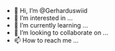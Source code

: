 - 👋 Hi, I’m @Gerharduswiid
- 👀 I’m interested in ...
- 🌱 I’m currently learning ...
- 💞️ I’m looking to collaborate on ...
- 📫 How to reach me ...

<!---
Gerharduswiid/Gerharduswiid is a ✨ special ✨ repository because its `README.md` (this file) appears on your GitHub profile.
You can click the Preview link to take a look at your changes.
--->

